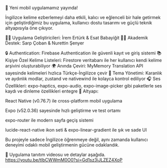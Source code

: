 📱 Yeni mobil uygulamamız yayında!

İngilizce kelime ezberlemeyi daha etkili, kalıcı ve eğlenceli bir hale getirmek için geliştirdiğimiz bu uygulama, kullanıcı dostu tasarımı ve güçlü teknik altyapısıyla öne çıkıyor.

👩‍💻 Uygulama Geliştiricileri: İrem Ertürk & Esat Babayiğit
👨‍🏫 Akademik Destek: Sarp Çoban & Nurettin Şenyer

🔒 Authentication: Firebase Authentication ile güvenli kayıt ve giriş sistemi
📚 Kişiye Özel Kelime Listeleri: Firestore veritabanı ile her kullanıcı kendi kelime arşivini oluşturabiliyor
🌍 Anında Çeviri: MyMemory Translation API sayesinde kelimeleri hızlıca Türkçe-İngilizce çevir
🎨 Tema Yönetimi: Karanlık ve aydınlık modlar, zustand ve nativewind ile kolayca kontrol ediliyor
🎧 Ses Özellikleri: expo-haptics, expo-audio, expo-image-picker gibi paketlerle ses kaydı ve dinleme özellikleri entegre
🚀 Altyapı:

React Native (v0.76.7) ile cross-platform mobil uygulama

Expo (v52.0.36) sayesinde hızlı geliştirme ve test ortamı

expo-router ile modern sayfa geçiş sistemi

lucide-react-native ikon seti & expo-linear-gradient ile şık ve sade UI

Bu projeyle sadece İngilizce öğrenmeye değil, aynı zamanda kullanıcı deneyimi odaklı mobil geliştirmenin gücüne odaklandık.

🔗 Uygulama tanıtım videosu ve detaylar aşağıda.
https://youtu.be/tIbCWWmM0O0?si=Gd1sz3iJLZEZ4XoP
